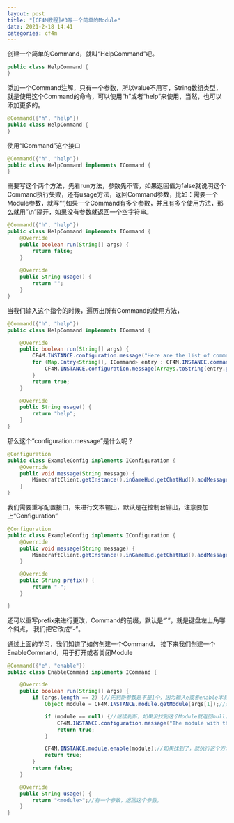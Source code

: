 ```yaml
---
layout: post
title: "[CF4M教程]#3写一个简单的Module"
data: 2021-2-18 14:41
categories: cf4m
---
```


创建一个简单的Command，就叫“HelpCommand”吧。

```java
public class HelpCommand {
}
```

添加一个Command注解，只有一个参数，所以value不用写，String数组类型，就是使用这个Command的命令，可以使用“h”或者“help”来使用，当然，也可以添加更多的。

```java
@Command({"h", "help"})
public class HelpCommand {
}
```

使用“ICommand”这个接口

```java
@Command({"h", "help"})
public class HelpCommand implements ICommand {
}
```

需要写这个两个方法，先看run方法，参数先不管，如果返回值为false就说明这个Command执行失败，还有usage方法，返回Command参数，比如：需要一个Module参数，就写“<Module>”,如果一个Command有多个参数，并且有多个使用方法，那么就用”\n”隔开，如果没有参数就返回一个空字符串。

```java
@Command({"h", "help"})
public class HelpCommand implements ICommand {
    @Override
    public boolean run(String[] args) {
        return false;
    }
        
    @Override
    public String usage() {
        return "";
    }
}
```

当我们输入这个指令的时候，遍历出所有Command的使用方法，

```java
@Command({"h", "help"})
public class HelpCommand implements ICommand {

    @Override
    public boolean run(String[] args) {
        CF4M.INSTANCE.configuration.message("Here are the list of commands:");
        for (Map.Entry<String[], ICommand> entry : CF4M.INSTANCE.command.getCommands().entrySet()) {
            CF4M.INSTANCE.configuration.message(Arrays.toString(entry.getKey()));
        }
        return true;
    }

    @Override
    public String usage() {
        return "help";
    }
}
```

那么这个“configuration.message”是什么呢？

```java
@Configuration
public class ExampleConfig implements IConfiguration {
    @Override
    public void message(String message) {
        MinecraftClient.getInstance().inGameHud.getChatHud().addMessage(new LiteralText(message));
    }
}
```

我们需要重写配置接口，来进行文本输出，默认是在控制台输出，注意要加上“Configuration” 

```java
@Configuration
public class ExampleConfig implements IConfiguration {
    @Override
    public void message(String message) {
        MinecraftClient.getInstance().inGameHud.getChatHud().addMessage(new LiteralText(message));
    }

    @Override
    public String prefix() {
        return "-";
    }

}
```

还可以重写prefix来进行更改，Command的前缀，默认是“`”，就是键盘左上角哪个斜点，
我们把它改成“-”。

通过上面的学习，我们知道了如何创建一个Command，
接下来我们创建一个EnableCommand，用于打开或者关闭Module

```java
@Command({"e", "enable"})
public class EnableCommand implements ICommand {

    @Override
    public boolean run(String[] args) {
        if (args.length == 2) {//先判断参数是不是1个，因为输入e或者enable本身也占用一个位置，所以长度就是2，虽然数组从零开始但是长度不是。
            Object module = CF4M.INSTANCE.module.getModule(args[1]);//通过输入的字符串来获取Module，要注意的是CF4M和通常的Base不一样获取的是对象（Object），没有Module这父类。

            if (module == null) {//继续判断，如果没找到这个Module就返回null，也要判断是不是null。
                CF4M.INSTANCE.configuration.message("The module with the name " + args[1] + " does not exist.");//输出这个类么有找到。
                return true;
            }

            CF4M.INSTANCE.module.enable(module);//如果找到了，就执行这个方法，打开这个Module。
            return true;
        }
        return false;
    }

    @Override
    public String usage() {
        return "<module>";//有一个参数，返回这个参数。
    }
}
```